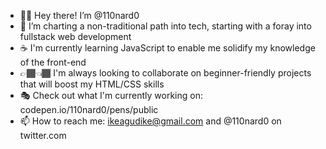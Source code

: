 - 👋🏽 Hey there! I’m @110nard0
- 🎡 I’m charting a non-traditional path into tech, starting with a foray into fullstack web development
- ☕ I'm currently learning JavaScript to enable me solidify my knowledge of the front-end
- 👉🏾👈🏾 I'm always looking to collaborate on beginner-friendly projects that will boost my HTML/CSS skills
- 🎭 Check out what I'm currently working on: codepen.io/110nard0/pens/public
- 📫 How to reach me: ikeagudike@gmail.com and @110nard0 on twitter.com

<!---
110nard0/110nard0 is a ✨ special ✨ repository because its `README.md` (this file) appears on your GitHub profile.
You can click the Preview link to take a look at your changes.
--->
